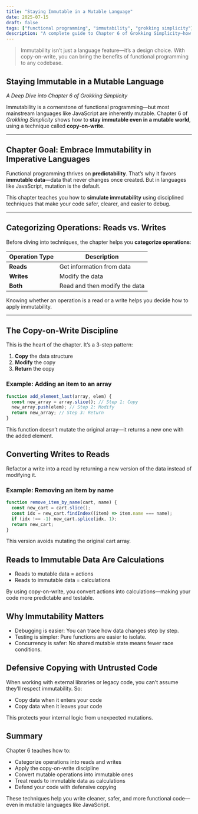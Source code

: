 ```yaml
---
title: "Staying Immutable in a Mutable Language"
date: 2025-07-15
draft: false
tags: ["functional programming", "immutability", "grokking simplicity"]
description: "A complete guide to Chapter 6 of Grokking Simplicity—how to apply immutability in JavaScript using copy-on-write discipline."
---
```


> Immutability isn’t just a language feature—it’s a design choice. With copy-on-write, you can bring the benefits of functional programming to any codebase.

## Staying Immutable in a Mutable Language

_A Deep Dive into Chapter 6 of Grokking Simplicity_

Immutability is a cornerstone of functional programming—but most mainstream languages like JavaScript are inherently mutable. Chapter 6 of _Grokking Simplicity_ shows how to **stay immutable even in a mutable world**, using a technique called **copy-on-write**.

---

## Chapter Goal: Embrace Immutability in Imperative Languages

Functional programming thrives on **predictability**. That’s why it favors **immutable data**—data that never changes once created. But in languages like JavaScript, mutation is the default.

This chapter teaches you how to **simulate immutability** using disciplined techniques that make your code safer, clearer, and easier to debug.

---

## Categorizing Operations: Reads vs. Writes

Before diving into techniques, the chapter helps you **categorize operations**:

| Operation Type | Description                   |
| -------------- | ----------------------------- |
| **Reads**      | Get information from data     |
| **Writes**     | Modify the data               |
| **Both**       | Read and then modify the data |

Knowing whether an operation is a read or a write helps you decide how to apply immutability.

---

## The Copy-on-Write Discipline

This is the heart of the chapter. It’s a 3-step pattern:

1. **Copy** the data structure
2. **Modify** the copy
3. **Return** the copy

### Example: Adding an item to an array

```javascript
function add_element_last(array, elem) {
  const new_array = array.slice(); // Step 1: Copy
  new_array.push(elem); // Step 2: Modify
  return new_array; // Step 3: Return
}
```

This function doesn’t mutate the original array—it returns a new one with the added element.

## Converting Writes to Reads

Refactor a write into a read by returning a new version of the data instead of modifying it.

### Example: Removing an item by name

```javascript
function remove_item_by_name(cart, name) {
  const new_cart = cart.slice();
  const idx = new_cart.findIndex((item) => item.name === name);
  if (idx !== -1) new_cart.splice(idx, 1);
  return new_cart;
}
```

This version avoids mutating the original cart array.

## Reads to Immutable Data Are Calculations

- Reads to mutable data = actions
- Reads to immutable data = calculations

By using copy-on-write, you convert actions into calculations—making your code more predictable and testable.

## Why Immutability Matters

- Debugging is easier: You can trace how data changes step by step.
- Testing is simpler: Pure functions are easier to isolate.
- Concurrency is safer: No shared mutable state means fewer race conditions.

## Defensive Copying with Untrusted Code

When working with external libraries or legacy code, you can’t assume they’ll respect immutability. So:

- Copy data when it enters your code
- Copy data when it leaves your code

This protects your internal logic from unexpected mutations.

## Summary

Chapter 6 teaches how to:

- Categorize operations into reads and writes
- Apply the copy-on-write discipline
- Convert mutable operations into immutable ones
- Treat reads to immutable data as calculations
- Defend your code with defensive copying

These techniques help you write cleaner, safer, and more functional code—even in mutable languages like JavaScript.
